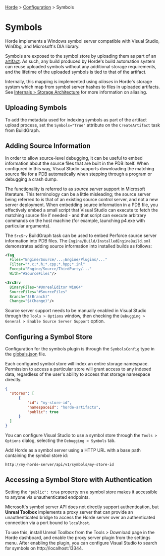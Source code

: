 [Horde](../../README.md) > [Configuration](../Config.md) > Symbols

# Symbols

Horde implements a Windows symbol server compatible with Visual Studio, WinDbg, and Microsoft's DIA library.

Symbols are exposed to the symbol store by uploading them as part of an
[artifact](Artifacts.md). As such, any build produced by Horde's build
automation system can reuse uploaded symbols without any additional
storage requirements, and the lifetime of the uploaded symbols is tied to
that of the artifact.

Internally, this mapping is implemented using _aliases_ in Horde's storage
system which map from symbol server hashes to files in uploaded artifacts.
See [Internals > Storage Architecture](../Internals/StorageArchitecture.md) for more information on aliasing.

## Uploading Symbols

To add the metadata used for indexing symbols as part of the artifact
upload process, set the `Symbols="True"` attribute on the `CreateArtifact`
task from BuildGraph.

## Adding Source Information

In order to allow source-level debugging, it can be useful to embed
information about the source files that are built in the PDB itself. When
configured in this way, Visual Studio supports downloading the matching
source file for a PDB automatically when stepping through a program or
debugging a crash dump.

The functionality is referred to as _source server_ support in Microsoft
literature. This terminology can be a little misleading; the source server
being referred to is that of an existing source control server, and not a
new server deployment. When embedding source information in a PDB file,
you effectively embed a small script that Visual Studio can execute to
fetch the matching source file if needed - and that script can execute
arbitrary commands on the host machine (for example, launching p4.exe with
particular arguments).

The `SrcSrv` BuildGraph task can be used to embed Perforce source server information into PDB files. The `Engine/Build/InstalledEngineBuild.xml` demonstrates adding source information into installed builds as follows:

  ```xml
  <Tag
    Files="Engine/Source/...;Engine/Plugins/..."
    Filter="*.c;*.h;*.cpp;*.hpp;*.inl"
    Except="Engine/Source/ThirdParty/..."
    With="#SourceFiles"/>

  <SrcSrv
    BinaryFiles="#UnrealEditor Win64"
    SourceFiles="#SourceFiles"
    Branch="$(Branch)"
    Change="$(Change)"/>
  ```

Source server support needs to be manually enabled in Visual Studio
through the `Tools > Options` window, then checking the
`Debugging > General > Enable Source Server Support` option.

## Configuring a Symbol Store

Configuration for the symbols plugin is through the `SymbolsConfig` type
in the [globals.json](Schema/Globals.md#symbolsconfig) file.

Each configured symbol store will index an entire storage namespace.
Permission to access a particular store will grant access to any indexed
data, regardless of the user's ability to access that storage namespace
directly.

  ```json
  {
    "stores": [
        {
            "id": "my-store-id",
            "namespaceId": "horde-artifacts",
            "public": true
        }
    ]
  }

  ```

You can configure Visual Studio to use a symbol store through the
`Tools > Options` dialog, selecting the `Debugging > Symbols` tab.

Add Horde as a symbol server using a HTTP URL with a base path containing the symbol store id:

  ```
  http://my-horde-server/api/v1/symbols/my-store-id
  ```

## Accessing a Symbol Store with Authentication

Setting the `"public": true` property on a symbol store makes it accessible to anyone via unauthenticated endpoints.

Microsoft's symbol server API does not directly support authentication, but **Unreal Toolbox** implements a proxy server that can provide an unauthenticated bridge to access the Horde server over an authenticated connection via a port bound to `localhost`.

To use this, install Unreal Toolbox from the Tools > Download page in the Horde dashboard, and enable the proxy server plugin from the settings menu. After enabling the plugin, you can configure Visual Studio to search for symbols on http://localhost:13344.
